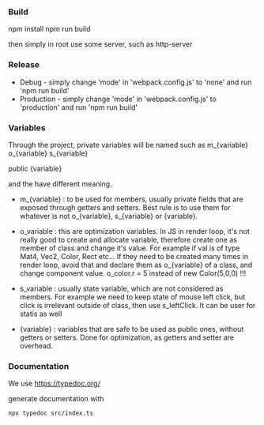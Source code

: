 
### Build 

npm install
npm run build

then simply in root use some server, such as 
http-server 

### Release 

- Debug - simply change 'mode' in 'webpack.config.js' to 'none' and run 'npm run build'
- Production - simply change 'mode' in 'webpack.config.js' to 'production' and run 'npm run build' 

### Variables 

Through the project, private variables will be named such as 
m_{variable}
o_{variable}
s_{variable}

public 
{variable}

and the have different meaning. 

- m_{variable} : to be used for members, usually private fields that are exposed through getters and setters. Best rule is to use them for whatever is not o_{variable}, s_{variable} or {variable}.

- o_variable : this are optimization variables. In JS in render loop, it's not really good to create and allocate variable, therefore create one as member of class and change it's value. For example if val is of type Mat4, Vec2, Color, Rect etc... If they need to be created many times in render loop, avoid that and declare them as o_{variable} of a class, and change component value. o_color.r = 5 instead of new Color(5,0,0) !!!

- s_variable : usually state variable, which are not considered as members. For example we need to keep state of mouse left click, but click is irrelevant outside of class, then use s_leftClick. It can be user for statis as well

- {variable} : variables that are safe to be used as public ones, without getters or setters. Done for optimization, as getters and setter are overhead.

### Documentation

We use https://typedoc.org/

generate documentation with 

```npx typedoc src/index.ts```